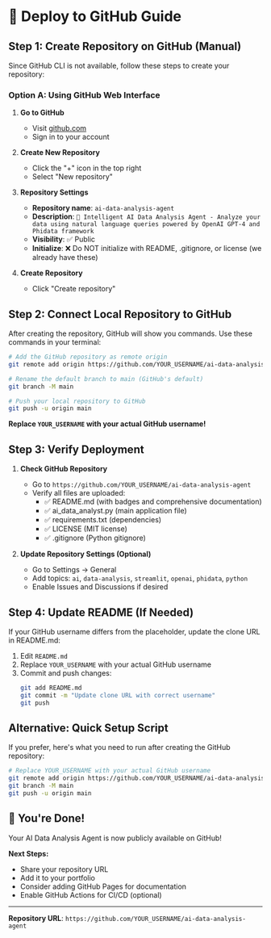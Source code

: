 # 🚀 Deploy to GitHub Guide

## Step 1: Create Repository on GitHub (Manual)

Since GitHub CLI is not available, follow these steps to create your repository:

### Option A: Using GitHub Web Interface

1. **Go to GitHub**
   - Visit [github.com](https://github.com)
   - Sign in to your account

2. **Create New Repository**
   - Click the "+" icon in the top right
   - Select "New repository"

3. **Repository Settings**
   - **Repository name**: `ai-data-analysis-agent`
   - **Description**: `🧠 Intelligent AI Data Analysis Agent - Analyze your data using natural language queries powered by OpenAI GPT-4 and Phidata framework`
   - **Visibility**: ✅ Public
   - **Initialize**: ❌ Do NOT initialize with README, .gitignore, or license (we already have these)

4. **Create Repository**
   - Click "Create repository"

## Step 2: Connect Local Repository to GitHub

After creating the repository, GitHub will show you commands. Use these commands in your terminal:

```bash
# Add the GitHub repository as remote origin
git remote add origin https://github.com/YOUR_USERNAME/ai-data-analysis-agent.git

# Rename the default branch to main (GitHub's default)
git branch -M main

# Push your local repository to GitHub
git push -u origin main
```

**Replace `YOUR_USERNAME` with your actual GitHub username!**

## Step 3: Verify Deployment

1. **Check GitHub Repository**
   - Go to `https://github.com/YOUR_USERNAME/ai-data-analysis-agent`
   - Verify all files are uploaded:
     - ✅ README.md (with badges and comprehensive documentation)
     - ✅ ai_data_analyst.py (main application file)
     - ✅ requirements.txt (dependencies)
     - ✅ LICENSE (MIT license)
     - ✅ .gitignore (Python gitignore)

2. **Update Repository Settings (Optional)**
   - Go to Settings → General
   - Add topics: `ai`, `data-analysis`, `streamlit`, `openai`, `phidata`, `python`
   - Enable Issues and Discussions if desired

## Step 4: Update README (If Needed)

If your GitHub username differs from the placeholder, update the clone URL in README.md:

1. Edit `README.md`
2. Replace `YOUR_USERNAME` with your actual GitHub username
3. Commit and push changes:
   ```bash
   git add README.md
   git commit -m "Update clone URL with correct username"
   git push
   ```

## Alternative: Quick Setup Script

If you prefer, here's what you need to run after creating the GitHub repository:

```bash
# Replace YOUR_USERNAME with your actual GitHub username
git remote add origin https://github.com/YOUR_USERNAME/ai-data-analysis-agent.git
git branch -M main
git push -u origin main
```

## 🎉 You're Done!

Your AI Data Analysis Agent is now publicly available on GitHub! 

**Next Steps:**
- Share your repository URL
- Add it to your portfolio
- Consider adding GitHub Pages for documentation
- Enable GitHub Actions for CI/CD (optional)

---

**Repository URL**: `https://github.com/YOUR_USERNAME/ai-data-analysis-agent`